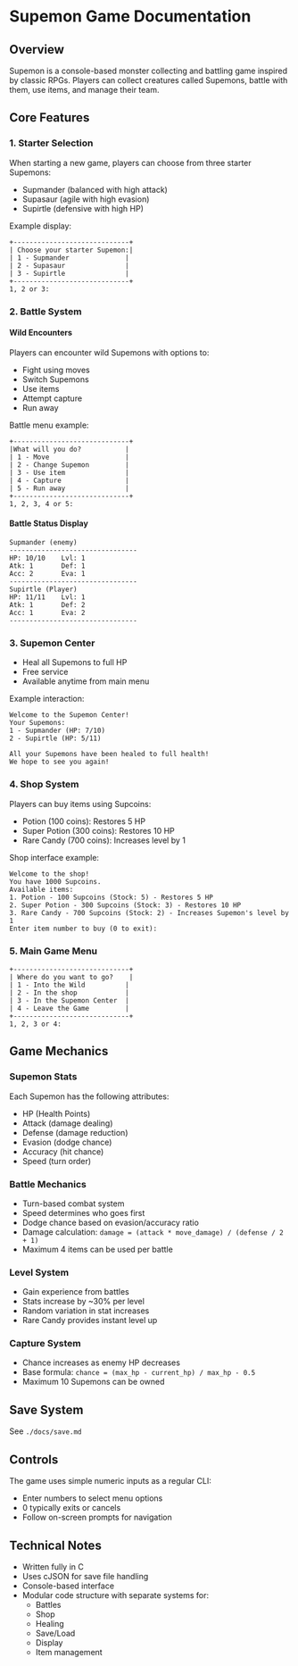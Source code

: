 # Supemon Game Documentation

## Overview

Supemon is a console-based monster collecting and battling game inspired by classic RPGs. Players can collect creatures called Supemons, battle with them, use items, and manage their team.

## Core Features

### 1. Starter Selection
When starting a new game, players can choose from three starter Supemons:
- Supmander (balanced with high attack)
- Supasaur (agile with high evasion)
- Supirtle (defensive with high HP)

Example display:
```
+-----------------------------+
| Choose your starter Supemon:|
| 1 - Supmander              |
| 2 - Supasaur               |
| 3 - Supirtle               |
+-----------------------------+
1, 2 or 3:
```

### 2. Battle System

#### Wild Encounters
Players can encounter wild Supemons with options to:
- Fight using moves
- Switch Supemons
- Use items
- Attempt capture
- Run away

Battle menu example:
```
+-----------------------------+
|What will you do?           |
| 1 - Move                   |
| 2 - Change Supemon         |
| 3 - Use item               |
| 4 - Capture                |
| 5 - Run away               |
+-----------------------------+
1, 2, 3, 4 or 5:
```

#### Battle Status Display
```
Supmander (enemy)
--------------------------------
HP: 10/10    Lvl: 1
Atk: 1       Def: 1
Acc: 2       Eva: 1
--------------------------------
Supirtle (Player)
HP: 11/11    Lvl: 1
Atk: 1       Def: 2
Acc: 1       Eva: 2
--------------------------------
```

### 3. Supemon Center
- Heal all Supemons to full HP
- Free service
- Available anytime from main menu

Example interaction:
```
Welcome to the Supemon Center!
Your Supemons:
1 - Supmander (HP: 7/10)
2 - Supirtle (HP: 5/11)

All your Supemons have been healed to full health!
We hope to see you again!
```

### 4. Shop System
Players can buy items using Supcoins:
- Potion (100 coins): Restores 5 HP
- Super Potion (300 coins): Restores 10 HP
- Rare Candy (700 coins): Increases level by 1

Shop interface example:
```
Welcome to the shop!
You have 1000 Supcoins.
Available items:
1. Potion - 100 Supcoins (Stock: 5) - Restores 5 HP
2. Super Potion - 300 Supcoins (Stock: 3) - Restores 10 HP
3. Rare Candy - 700 Supcoins (Stock: 2) - Increases Supemon's level by 1
Enter item number to buy (0 to exit):
```

### 5. Main Game Menu
```
+-----------------------------+
| Where do you want to go?    |
| 1 - Into the Wild          |
| 2 - In the shop            |
| 3 - In the Supemon Center  |
| 4 - Leave the Game         |
+-----------------------------+
1, 2, 3 or 4:
```

## Game Mechanics

### Supemon Stats
Each Supemon has the following attributes:
- HP (Health Points)
- Attack (damage dealing)
- Defense (damage reduction)
- Evasion (dodge chance)
- Accuracy (hit chance)
- Speed (turn order)

### Battle Mechanics
- Turn-based combat system
- Speed determines who goes first
- Dodge chance based on evasion/accuracy ratio
- Damage calculation: `damage = (attack * move_damage) / (defense / 2 + 1)`
- Maximum 4 items can be used per battle

### Level System
- Gain experience from battles
- Stats increase by ~30% per level
- Random variation in stat increases
- Rare Candy provides instant level up

### Capture System
- Chance increases as enemy HP decreases
- Base formula: `chance = (max_hp - current_hp) / max_hp - 0.5`
- Maximum 10 Supemons can be owned

## Save System
See `./docs/save.md`

## Controls 
The game uses simple numeric inputs as a regular CLI:
- Enter numbers to select menu options
- 0 typically exits or cancels
- Follow on-screen prompts for navigation

## Technical Notes
- Written fully in C
- Uses cJSON for save file handling
- Console-based interface
- Modular code structure with separate systems for:
  - Battles
  - Shop
  - Healing
  - Save/Load
  - Display
  - Item management 